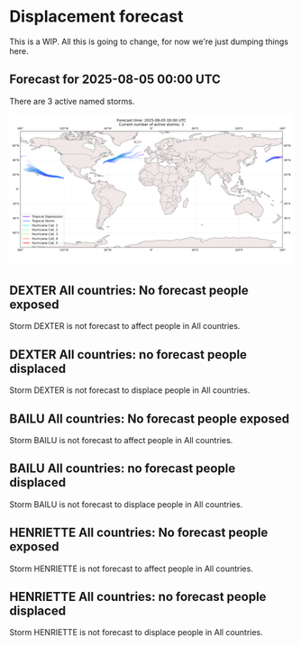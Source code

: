 # Displacement forecast

This is a WIP. All this is going to change, for now we're just dumping things here.

## Forecast for 2025-08-05 00:00 UTC

There are 3 active named storms.

![Active storm ensemble tracks](ECMWF_TC_tracks_20250805000000.png)


## DEXTER All countries: No forecast people exposed

Storm DEXTER is not forecast to affect people in All countries.


## DEXTER All countries: no forecast people displaced

Storm DEXTER is not forecast to displace people in All countries.


## BAILU All countries: No forecast people exposed

Storm BAILU is not forecast to affect people in All countries.


## BAILU All countries: no forecast people displaced

Storm BAILU is not forecast to displace people in All countries.


## HENRIETTE All countries: No forecast people exposed

Storm HENRIETTE is not forecast to affect people in All countries.


## HENRIETTE All countries: no forecast people displaced

Storm HENRIETTE is not forecast to displace people in All countries.



